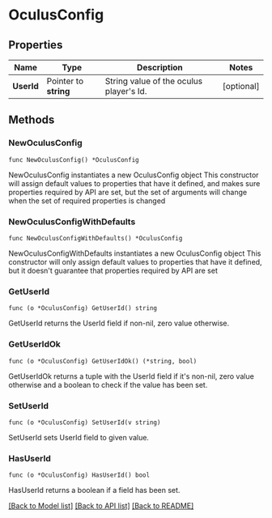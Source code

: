 # OculusConfig

## Properties

Name | Type | Description | Notes
------------ | ------------- | ------------- | -------------
**UserId** | Pointer to **string** | String value of the oculus player&#39;s Id. | [optional] 

## Methods

### NewOculusConfig

`func NewOculusConfig() *OculusConfig`

NewOculusConfig instantiates a new OculusConfig object
This constructor will assign default values to properties that have it defined,
and makes sure properties required by API are set, but the set of arguments
will change when the set of required properties is changed

### NewOculusConfigWithDefaults

`func NewOculusConfigWithDefaults() *OculusConfig`

NewOculusConfigWithDefaults instantiates a new OculusConfig object
This constructor will only assign default values to properties that have it defined,
but it doesn't guarantee that properties required by API are set

### GetUserId

`func (o *OculusConfig) GetUserId() string`

GetUserId returns the UserId field if non-nil, zero value otherwise.

### GetUserIdOk

`func (o *OculusConfig) GetUserIdOk() (*string, bool)`

GetUserIdOk returns a tuple with the UserId field if it's non-nil, zero value otherwise
and a boolean to check if the value has been set.

### SetUserId

`func (o *OculusConfig) SetUserId(v string)`

SetUserId sets UserId field to given value.

### HasUserId

`func (o *OculusConfig) HasUserId() bool`

HasUserId returns a boolean if a field has been set.


[[Back to Model list]](../README.md#documentation-for-models) [[Back to API list]](../README.md#documentation-for-api-endpoints) [[Back to README]](../README.md)


